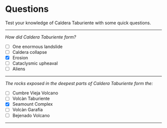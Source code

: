 # Questions

Test your knowledge of Caldera Taburiente with some quick questions.

---

*How did Caldera Taburiente form?*
- [ ] One enormous landslide
- [ ] Caldera collapse
- [x] Erosion
- [ ] Cataclysmic upheaval
- [ ] Aliens

---

*The rocks exposed in the deepest parts of Caldera Taburiente form the:*
- [ ] Cumbre Vieja Volcano
- [ ] Volcàn Taburiente
- [x] Seamount Complex
- [ ] Volcàn Garafía
- [ ] Bejenado Volcano

---

